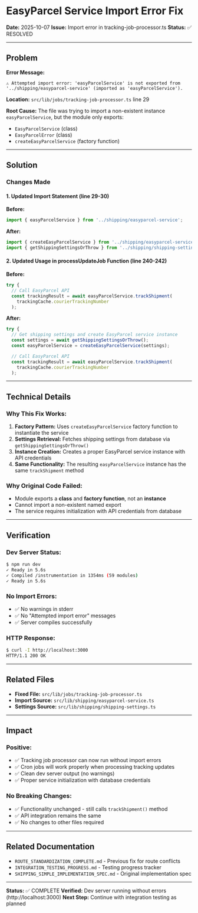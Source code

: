 # EasyParcel Service Import Error Fix

**Date:** 2025-10-07
**Issue:** Import error in tracking-job-processor.ts
**Status:** ✅ RESOLVED

---

## Problem

**Error Message:**
```
⚠ Attempted import error: 'easyParcelService' is not exported from '../shipping/easyparcel-service' (imported as 'easyParcelService').
```

**Location:** `src/lib/jobs/tracking-job-processor.ts` line 29

**Root Cause:**
The file was trying to import a non-existent instance `easyParcelService`, but the module only exports:
- `EasyParcelService` (class)
- `EasyParcelError` (class)
- `createEasyParcelService` (factory function)

---

## Solution

### Changes Made

#### 1. Updated Import Statement (line 29-30)

**Before:**
```typescript
import { easyParcelService } from '../shipping/easyparcel-service';
```

**After:**
```typescript
import { createEasyParcelService } from '../shipping/easyparcel-service';
import { getShippingSettingsOrThrow } from '../shipping/shipping-settings';
```

#### 2. Updated Usage in processUpdateJob Function (line 240-242)

**Before:**
```typescript
try {
  // Call EasyParcel API
  const trackingResult = await easyParcelService.trackShipment(
    trackingCache.courierTrackingNumber
  );
```

**After:**
```typescript
try {
  // Get shipping settings and create EasyParcel service instance
  const settings = await getShippingSettingsOrThrow();
  const easyParcelService = createEasyParcelService(settings);

  // Call EasyParcel API
  const trackingResult = await easyParcelService.trackShipment(
    trackingCache.courierTrackingNumber
  );
```

---

## Technical Details

### Why This Fix Works:

1. **Factory Pattern:** Uses `createEasyParcelService` factory function to instantiate the service
2. **Settings Retrieval:** Fetches shipping settings from database via `getShippingSettingsOrThrow()`
3. **Instance Creation:** Creates a proper EasyParcel service instance with API credentials
4. **Same Functionality:** The resulting `easyParcelService` instance has the same `trackShipment` method

### Why Original Code Failed:

- Module exports a **class** and **factory function**, not an **instance**
- Cannot import a non-existent named export
- The service requires initialization with API credentials from database

---

## Verification

### Dev Server Status:
```bash
$ npm run dev
✓ Ready in 5.6s
✓ Compiled /instrumentation in 1354ms (59 modules)
✓ Ready in 5.6s
```

### No Import Errors:
- ✅ No warnings in stderr
- ✅ No "Attempted import error" messages
- ✅ Server compiles successfully

### HTTP Response:
```bash
$ curl -I http://localhost:3000
HTTP/1.1 200 OK
```

---

## Related Files

- **Fixed File:** `src/lib/jobs/tracking-job-processor.ts`
- **Import Source:** `src/lib/shipping/easyparcel-service.ts`
- **Settings Source:** `src/lib/shipping/shipping-settings.ts`

---

## Impact

### Positive:
- ✅ Tracking job processor can now run without import errors
- ✅ Cron jobs will work properly when processing tracking updates
- ✅ Clean dev server output (no warnings)
- ✅ Proper service initialization with database credentials

### No Breaking Changes:
- ✅ Functionality unchanged - still calls `trackShipment()` method
- ✅ API integration remains the same
- ✅ No changes to other files required

---

## Related Documentation

- `ROUTE_STANDARDIZATION_COMPLETE.md` - Previous fix for route conflicts
- `INTEGRATION_TESTING_PROGRESS.md` - Testing progress tracker
- `SHIPPING_SIMPLE_IMPLEMENTATION_SPEC.md` - Original implementation spec

---

**Status:** ✅ COMPLETE
**Verified:** Dev server running without errors (http://localhost:3000)
**Next Step:** Continue with integration testing as planned
